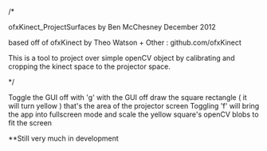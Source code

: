 /*

ofxKinect_ProjectSurfaces
by Ben McChesney December 2012

based off of ofxKinect by Theo Watson + Other : github.com/ofxKinect

This is a tool to project over simple openCV object by calibrating and cropping the kinect space to the projector space.

*/

Toggle the GUI off with 'g'
with the GUI off draw the square rectangle ( it will turn yellow ) that's the area of the projector screen
Toggling 'f' will bring the app into fullscreen mode and scale the yellow square's openCV blobs to fit the screen

**Still very much in development